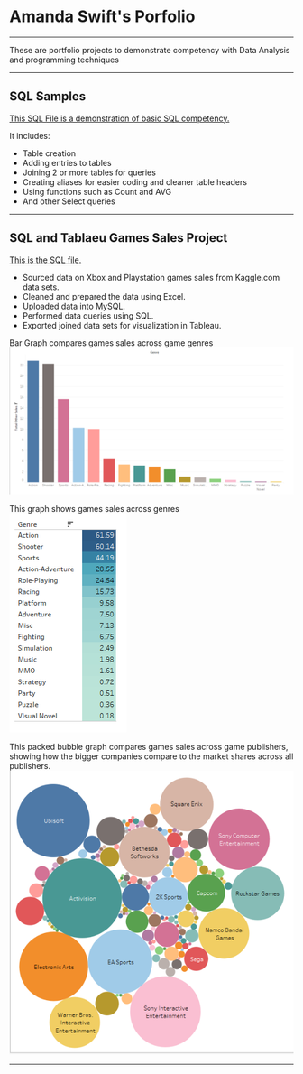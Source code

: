# Amanda Swift's Porfolio
---
These are portfolio projects to demonstrate competency with Data Analysis and programming techniques 

---
## SQL Samples

[This SQL File is a demonstration of basic SQL competency.](https://github.com/Amy-Swift/SQL-Sample/blob/main/SQL%20Samples.sql)

It includes:

- Table creation
- Adding entries to tables
- Joining 2 or more tables for queries
- Creating aliases for easier coding and cleaner table headers
- Using functions such as Count and AVG
- And other Select queries


---
## SQL and Tablaeu Games Sales Project

[This is the SQL file.](https://github.com/Amy-Swift/Game-Sales-Project/blob/main/my%20Game%20Data%20setup.sql)

- Sourced data on Xbox and Playstation games sales from Kaggle.com data sets.
- Cleaned and prepared the data using Excel.
- Uploaded data into MySQL.
- Performed data queries using SQL.
- Exported joined data sets for visualization in Tableau.

Bar Graph compares games sales across game genres
![Bar Graph](https://github.com/Amy-Swift/Game-Sales-Project/blob/main/game%20bar%20graph.PNG)

This graph shows games sales across genres
![Single axis bar graph](https://github.com/Amy-Swift/Game-Sales-Project/blob/main/Game%20Single%20axis%20bar.PNG)

This packed bubble graph compares games sales across game publishers, showing how the bigger companies compare to the market shares across all publishers.
![Packed Bubbles](https://github.com/Amy-Swift/Game-Sales-Project/blob/main/Game%20publishers%20packed%20bubbles.PNG)



---
